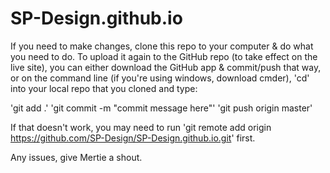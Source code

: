 # SP-Design.github.io
If you need to make changes, clone this repo to your computer & do what you need to do. 
To upload it again to the GitHub repo (to take effect on the live site), you can either download the GitHub app & commit/push that way, or on the command line (if you're using windows, download cmder), 'cd' into your local repo that you cloned and type: 

'git add .'
'git commit -m "commit message here"'
'git push origin master'
    
If that doesn't work, you may need to run 'git remote add origin https://github.com/SP-Design/SP-Design.github.io.git' first.

Any issues, give Mertie a shout.
